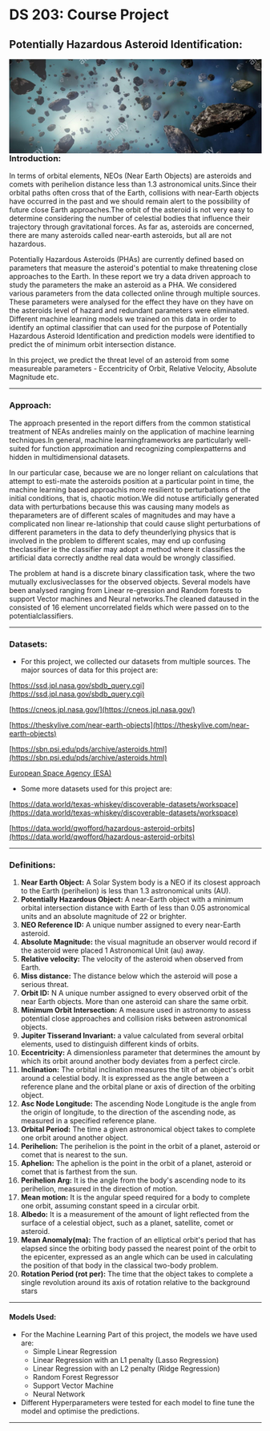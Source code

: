 
# DS 203: Course Project
## Potentially Hazardous Asteroid Identification:
<p float="left">
<img src="https://github.com/radr44/ds203_proj/blob/main/asteroids.jpg" alt="drawing" width="900" align="left"/>
<!-- <img src="https://cdn.mos.cms.futurecdn.net/hxR7V9GtT6StwNYpCa2ghK-1200-80.jpeg" alt="drawing" height="220" width="310" align="center"/>
<img src="https://static.independent.co.uk/s3fs-public/thumbnails/image/2015/06/29/16/asteroid-alamy.jpg" height="220" width="300" align="right"/> -->
</p>

### Introduction:
In terms of orbital elements, NEOs (Near Earth Objects) are asteroids and comets with perihelion distance less than 1.3 astronomical units.Since their orbital paths often cross that of the Earth, collisions with near-Earth objects have occurred in the past and we should remain alert to the possibility of future close Earth approaches.The orbit of the asteroid is not very easy to determine considering the number of celestial bodies that influence their trajectory through gravitational forces. As far as, asteroids are
concerned, there are many asteroids called near-earth asteroids, but all are not hazardous.

Potentially Hazardous Asteroids (PHAs) are currently defined based on parameters that measure the asteroid's potential to make threatening close approaches to the Earth. In these report we try a data driven approach to study the parameters the make an asteroid as a PHA. We considered various parameters from the data collected online through multiple sources. These parameters were analysed for the effect they have on they have on the asteroids level of hazard and redundant parameters were eliminated. Different machine learning models we trained on this data in order to identify an optimal classifier that can used for the purpose of Potentially Hazardous Asteroid Identification and prediction models were identified to predict the of minimum orbit intersection distance.

In this project, we predict the threat level of an asteroid from some measureable parameters - Eccentricity of Orbit, Relative Velocity, Absolute Magnitude etc.
________________
### Approach:
The approach presented in the report differs from the common statistical treatment of NEAs andrelies mainly on the application of machine learning techniques.In general, machine learningframeworks are particularly well-suited for function approximation and recognizing complexpatterns and hidden in multidimensional datasets.

In our particular case,  because we are no longer reliant on calculations that attempt to esti-mate the asteroids position at a particular point in time, the machine learning based approachis more resilient to perturbations of the initial conditions, that is, chaotic motion.We did notuse artificially generated data with perturbations because this was causing many models as theparameters are of different scales of magnitudes and may have a complicated non linear re-lationship that could cause slight perturbations of different parameters in the data to defy theunderlying physics that is involved in the problem to different scales, may end up confusing theclassifier ie the classifier may adopt a method where it classifies the artificial data correctly andthe real data would be wrongly classified.

The problem at hand is a discrete binary classification task, where the two mutually exclusiveclasses for the observed objects.  Several models have been analysed ranging from Linear re-gression and Random forests to support Vector machines and Neural networks.The cleaned dataused in the consisted of 16 element uncorrelated fields which were passed on to the potentialclassifiers.
_______________
### Datasets:
* For this project, we collected our datasets from multiple sources. The major sources of data for this project are: 

[https://ssd.jpl.nasa.gov/sbdb_query.cgi](https://ssd.jpl.nasa.gov/sbdb_query.cgi)

[https://cneos.jpl.nasa.gov/](https://cneos.jpl.nasa.gov/)

[https://theskylive.com/near-earth-objects](https://theskylive.com/near-earth-objects)

[https://sbn.psi.edu/pds/archive/asteroids.html](https://sbn.psi.edu/pds/archive/asteroids.html)

[European Space Agency (ESA)](http://neo.ssa.esa.int/close-approaches)

* Some more datasets used for this project are: 

[https://data.world/texas-whiskey/discoverable-datasets/workspace](https://data.world/texas-whiskey/discoverable-datasets/workspace)

[https://data.world/qwofford/hazardous-asteroid-orbits](https://data.world/qwofford/hazardous-asteroid-orbits)

____________________
### Definitions:
1. **Near Earth Object:** A Solar System body is a NEO if its closest approach to the Earth (perihelion) is less than 1.3 astronomical units (AU). 
2. **Potentially Hazardous Object:**  A near-Earth object with a minimum orbital intersection distance with Earth of less than 0.05 astronomical units and an absolute magnitude of 22 or brighter.
3. **NEO Reference ID:** A unique number assigned to every near-Earth asteroid.
4. **Absolute Magnitude:** the visual magnitude an observer would record if the asteroid were placed 1 Astronomical Unit (au) away.
5. **Relative velocity:** The velocity of the asteroid when observed from Earth.
6. **Miss distance:** The distance below which the asteroid will pose a serious threat.
7. **Orbit ID:** N A unique number assigned to every observed orbit of the near Earth objects. More than one asteroid can share the same orbit.
8. **Minimum Orbit Intersection:**  A measure used in astronomy to assess potential close approaches and collision risks between astronomical objects.
9. **Jupiter Tisserand Invariant:** a value calculated from several orbital elements, used to distinguish different kinds of orbits.
10. **Eccentricity:** A dimensionless parameter that determines the amount by which its orbit around another body deviates from a perfect circle.
11. **Inclination:** The orbital inclination measures the tilt of an object's orbit around a celestial body. It is expressed as the angle between a reference plane and the orbital plane or axis of direction of the orbiting object.
12. **Asc Node Longitude:** The ascending Node Longitude is the angle from the origin of longitude, to the direction of the ascending node, as measured in a specified reference plane.
13. **Orbital Period:** The time a given astronomical object takes to complete one orbit around another object.
14. **Perihelion:** The perihelion is the point in the orbit of a planet, asteroid or comet that is nearest to the sun.
15. **Aphelion:** The aphelion is the point in the orbit of a planet, asteroid or comet that is farthest from the sun.
16. **Perihelion Arg:** It is the angle from the body's ascending node to its perihelion, measured in the direction of motion.
17. **Mean motion:** It is the angular speed required for a body to complete one orbit, assuming constant speed in a circular orbit.
18. **Albedo:** It is a measurement of the amount of light reflected from the surface of a celestial object, such as a planet, satellite, comet or asteroid.
19. **Mean Anomaly(ma):** The fraction of an elliptical orbit's period that has elapsed since the orbiting body passed the nearest point of the orbit to the epicenter, expressed as an angle which can be used in calculating the position of that body in the classical two-body problem.
20. **Rotation Period (rot per):** The time that the object takes to complete a single revolution around its axis of rotation relative to the background stars
___________________

#### Models Used:
* For the Machine Learning Part of this project, the models we have used are:
  * Simple Linear Regression
  * Linear Regression with an L1 penalty (Lasso Regression)
  * Linear Regression with an L2 penalty (Ridge Regression)
  * Random Forest Regressor
  * Support Vector Machine
  * Neural Network
* Different Hyperparameters were tested for each model to fine tune the model and optimise the predictions.
_________________

